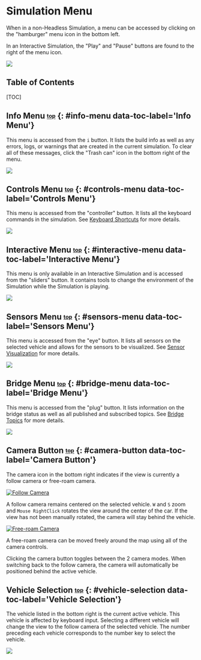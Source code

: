# <a name="top"></a>Simulation Menu
When in a non-Headless Simulation, a menu can be accessed by clicking on the "hamburger" menu icon in the bottom left.

In an Interactive Simulation, the "Play" and "Pause" buttons are found to the right of the menu icon.

[![](images/simulation-screen.png)](images/full_size_images/simulation-screen.png)

<h2>Table of Contents</h2>
[TOC]

## Info Menu <sub><sup>[top](#top)</sup></sub> {: #info-menu data-toc-label='Info Menu'}
This menu is accessed from the `i` button. 
It lists the build info as well as any errors, logs, or warnings that are created in the current simulation. 
To clear all of these messages, click the "Trash can" icon in the bottom right of the menu.

[![](images/info-menu.png)](images/full_size_images/info-menu.png)

## Controls Menu <sub><sup>[top](#top)</sup></sub> {: #controls-menu data-toc-label='Controls Menu'}
This menu is accessed from the "controller" button. 
It lists all the keyboard commands in the simulation. 
See [Keyboard Shortcuts](keyboard-shortcuts.md) for more details.

[![](images/controls-menu.png)](images/full_size_images/controls-menu.png)

## Interactive Menu <sub><sup>[top](#top)</sup></sub> {: #interactive-menu data-toc-label='Interactive Menu'}
This menu is only available in an Interactive Simulation and is accessed from the "sliders" button. 
It contains tools to change the environment of the Simulation while the Simulation is playing.

[![](images/interactive-menu.png)](images/full_size_images/interactive-menu.png)

## Sensors Menu <sub><sup>[top](#top)</sup></sub> {: #sensors-menu data-toc-label='Sensors Menu'}
This menu is accessed from the "eye" button. 
It lists all sensors on the selected vehicle and allows for the sensors to be visualized. 
See [Sensor Visualization](sensor-visualizers.md) for more details.

[![](images/visualizer-menu.png)](images/full_size_images/visualizer-menu.png)

## Bridge Menu <sub><sup>[top](#top)</sup></sub> {: #bridge-menu data-toc-label='Bridge Menu'}
This menu is accessed from the "plug" button. 
It lists information on the bridge status as well as all published and subscribed topics. 
See [Bridge Topics](bridge-connection-ui.md) for more details.

[![](images/bridge-ui.png)](images/full_size_images/bridge-ui.png)

## Camera Button <sub><sup>[top](#top)</sup></sub> {: #camera-button data-toc-label='Camera Button'}
The camera icon in the bottom right indicates if the view is currently a follow camera or free-roam camera. 

[![Follow Camera](images/locked-camera.png)](images/full_size_images/locked-camera.png)

A follow camera remains centered on the selected vehicle. `W` and `S` zoom and `Mouse RightClick` rotates the view around the center of the car. 
If the view has not been manually rotated, the camera will stay behind the vehicle.

[![Free-roam Camera](images/unlocked-camera.png)](images/full_size_images/unlocked-camera.png)

A free-roam camera can be moved freely around the map using all of the camera controls.

Clicking the camera button toggles between the 2 camera modes. 
When switching back to the follow camera, the camera will automatically be positioned behind the active vehicle.

## Vehicle Selection <sub><sup>[top](#top)</sup></sub> {: #vehicle-selection data-toc-label='Vehicle Selection'}
The vehicle listed in the bottom right is the current active vehicle. 
This vehicle is affected by keyboard input. 
Selecting a different vehicle will change the view to the follow camera of the selected vehicle. 
The number preceding each vehicle corresponds to the number key to select the vehicle.

[![](images/vehicle-selection.png)](images/full_size_images/vehicle-selection.png)